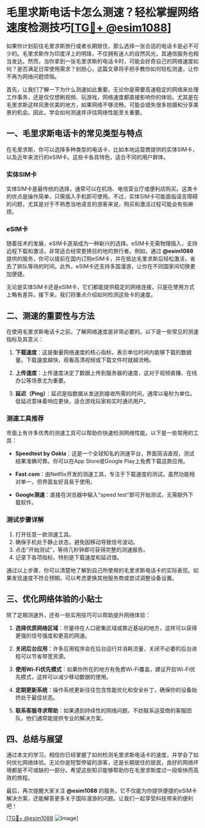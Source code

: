 # 毛里求斯电话卡怎么测速？轻松掌握网络速度检测技巧[[TG💪+ @esim1088](https://t.me/s/esim1088)]

如果你计划前往毛里求斯旅行或者长期居住，那么选择一张合适的电话卡是必不可少的。毛里求斯作为印度洋上的明珠，不仅拥有迷人的自然风光，其通信服务也相当发达。然而，当你拿到一张毛里求斯的电话卡时，可能会好奇自己的网络速度如何？是否满足日常使用需求？别担心，这篇文章将手把手教你如何轻松测速，让你不再为网络问题烦恼。

首先，让我们了解一下为什么测速如此重要。无论你是需要高速稳定的网络来处理工作事务，还是仅仅想刷视频、玩游戏，网络速度都直接影响你的体验。尤其是在毛里求斯这样风景优美的地方，如果网络不够流畅，可能会错失很多拍摄和分享美景的机会。因此，学会如何测速并评估网络性能至关重要。

## 一、毛里求斯电话卡的常见类型与特点

在毛里求斯，你可以选择多种类型的电话卡，比如本地运营商提供的实体SIM卡，以及近年来流行的eSIM卡。这些卡各具特色，适合不同的用户群体。

### 实体SIM卡
实体SIM卡是最传统的选择，通常可以在机场、电信营业厅或便利店购买。这类卡的优点是操作简单，只需插入手机即可使用。不过，实体SIM卡可能面临语言障碍的问题，尤其是对于不熟悉当地语言的游客来说，购买和激活过程可能会有些麻烦。

### eSIM卡
随着技术的发展，eSIM卡逐渐成为一种新兴的选择。eSIM卡无需物理插入，支持远程下载和激活，非常适合经常更换目的地的旅行者。例如，通过 **@esim1088** 提供的服务，你可以提前在国内订购eSIM卡，并在抵达毛里求斯后轻松激活，省去了排队等待的时间。此外，eSIM卡还支持多国漫游，让你在不同国家间切换更加便捷。

无论是实体SIM卡还是eSIM卡，它们都能提供稳定的网络连接，只是在使用方式上略有差异。接下来，我们将重点介绍如何检测这些卡的速度。

## 二、测速的重要性与方法

在使用毛里求斯电话卡之前，了解网络速度是非常必要的。以下是一些常见的测速指标及其意义：

1. **下载速度**：这是衡量网络速度的核心指标，表示单位时间内能够下载的数据量。下载速度越快，观看高清视频或下载文件时就越流畅。
   
2. **上传速度**：上传速度决定了数据上传到服务器的速度，这对于视频直播、在线办公等场景尤为重要。

3. **延迟（Ping）**：延迟是指数据从发送到接收所需的时间，通常以毫秒为单位。低延迟意味着响应更快，适合游戏玩家和实时通讯用户。

### 测速工具推荐
市面上有许多优秀的测速工具可以帮助你快速检测网络性能。以下是一些常用的工具：

- **Speedtest by Ookla**：这是一个全球知名的测速平台，界面简洁直观，测试结果准确可靠。你可以在App Store或Google Play上免费下载这款应用。
  
- **Fast.com**：由Netflix开发的测速工具，专注于下载速度的测试。虽然功能相对单一，但界面友好且易于使用。

- **Google测速**：直接在浏览器中输入“speed test”即可开始测试，无需额外下载软件。

### 测试步骤详解
1. 打开任意一款测速工具。
2. 确保手机处于静止状态，避免因移动导致信号波动。
3. 点击“开始测试”，等待几秒钟即可获得完整的测速报告。
4. 记录下各项指标，特别是下载速度和延迟值。

通过以上步骤，你可以清楚地了解到自己所使用的毛里求斯电话卡的实际表现。如果发现速度不符合预期，可以考虑更换其他服务商或尝试调整设备设置。

## 三、优化网络体验的小贴士

除了定期测速外，还有一些实用技巧可以帮助提升网络体验：

1. **选择优质网络区域**：尽量待在人口密集区域或靠近基站的地方，这样可以获得更强的信号强度和更高的网速。

2. **关闭后台应用**：许多应用程序会在后台运行并消耗流量，关闭不必要的后台进程可以节省带宽资源。

3. **使用Wi-Fi优先模式**：如果你所在的地方有免费Wi-Fi覆盖，建议开启Wi-Fi优先模式，这样可以减少移动数据的使用。

4. **定期更新系统**：操作系统更新往往包含性能优化和安全补丁，确保你的设备始终处于最佳状态。

5. **联系客服寻求帮助**：如果遇到持续性的网络问题，不妨联系运营商的客服团队，他们通常能提供专业的解决方案。

## 四、总结与展望

通过本文的学习，相信你已经掌握了如何检测毛里求斯电话卡的速度，并学会了如何优化网络体验。无论你是短暂停留的游客，还是长期居住的居民，良好的网络环境都是不可或缺的一部分。希望这些知识能够帮助你在毛里求斯度过一段愉快而高效的旅程。

最后，再次提醒大家关注 **@esim1088** 的服务，它不仅能为你提供便捷的eSIM卡解决方案，还能解答更多关于国际漫游的问题。让我们一起享受科技带来的便利吧！

[[TG💪+ @esim1088](https://t.me/s/esim1088) ![Image](https://i.postimg.cc/4NQfJmqS/Snipaste-2025-05-13-00-14-12.png)]
